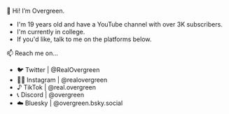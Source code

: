  
 👋  Hi! I’m Overgreen.
 
- I'm 19 years old and have a YouTube channel with over 3K subscribers.
- I'm currently in college.
- If you'd like, talk to me on the platforms below.
 
 📫 Reach me on...
- 🐦 Twitter | @RealOvergreen
- 🤳🏻 Instagram | @realovergreen
- ♪ TikTok | @real.overgreen
- 📞 Discord | @overgreen
- ☁️ Bluesky | @overgreen.bsky.social

<!---
RealOvergreen/RealOvergreen is a ✨ special ✨ repository because its `README.md` (this file) appears on your GitHub profile.
You can click the Preview link to take a look at your changes.
--->
